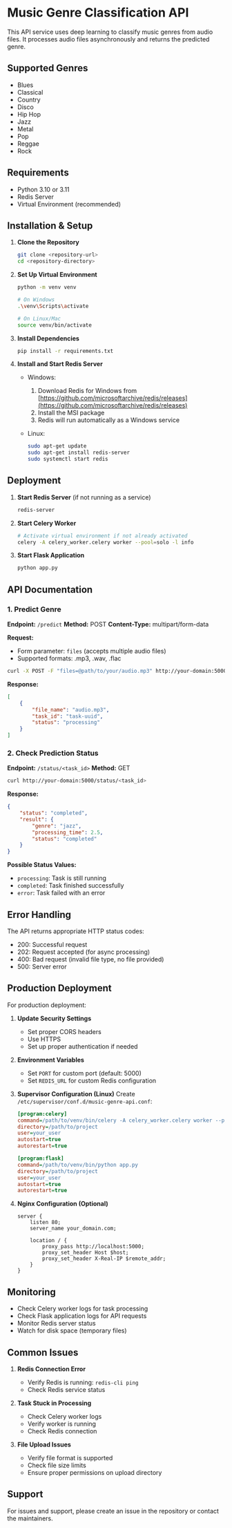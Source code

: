 # Music Genre Classification API

This API service uses deep learning to classify music genres from audio files. It processes audio files asynchronously and returns the predicted genre.

## Supported Genres

- Blues
- Classical
- Country
- Disco
- Hip Hop
- Jazz
- Metal
- Pop
- Reggae
- Rock

## Requirements

- Python 3.10 or 3.11
- Redis Server
- Virtual Environment (recommended)

## Installation & Setup

1. **Clone the Repository**
   ```bash
   git clone <repository-url>
   cd <repository-directory>
   ```

2. **Set Up Virtual Environment**
   ```bash
   python -m venv venv
   
   # On Windows
   .\venv\Scripts\activate
   
   # On Linux/Mac
   source venv/bin/activate
   ```

3. **Install Dependencies**
   ```bash
   pip install -r requirements.txt
   ```

4. **Install and Start Redis Server**
   - Windows:
     1. Download Redis for Windows from [https://github.com/microsoftarchive/redis/releases](https://github.com/microsoftarchive/redis/releases)
     2. Install the MSI package
     3. Redis will run automatically as a Windows service
   
   - Linux:
     ```bash
     sudo apt-get update
     sudo apt-get install redis-server
     sudo systemctl start redis
     ```

## Deployment

1. **Start Redis Server** (if not running as a service)
   ```bash
   redis-server
   ```

2. **Start Celery Worker**
   ```bash
   # Activate virtual environment if not already activated
   celery -A celery_worker.celery worker --pool=solo -l info
   ```

3. **Start Flask Application**
   ```bash
   python app.py
   ```

## API Documentation

### 1. Predict Genre

**Endpoint:** `/predict`
**Method:** POST
**Content-Type:** multipart/form-data

**Request:**
- Form parameter: `files` (accepts multiple audio files)
- Supported formats: .mp3, .wav, .flac

```bash
curl -X POST -F "files=@path/to/your/audio.mp3" http://your-domain:5000/predict
```

**Response:**
```json
[
    {
        "file_name": "audio.mp3",
        "task_id": "task-uuid",
        "status": "processing"
    }
]
```

### 2. Check Prediction Status

**Endpoint:** `/status/<task_id>`
**Method:** GET

```bash
curl http://your-domain:5000/status/<task_id>
```

**Response:**
```json
{
    "status": "completed",
    "result": {
        "genre": "jazz",
        "processing_time": 2.5,
        "status": "completed"
    }
}
```

**Possible Status Values:**
- `processing`: Task is still running
- `completed`: Task finished successfully
- `error`: Task failed with an error

## Error Handling

The API returns appropriate HTTP status codes:
- 200: Successful request
- 202: Request accepted (for async processing)
- 400: Bad request (invalid file type, no file provided)
- 500: Server error

## Production Deployment

For production deployment:

1. **Update Security Settings**
   - Set proper CORS headers
   - Use HTTPS
   - Set up proper authentication if needed

2. **Environment Variables**
   - Set `PORT` for custom port (default: 5000)
   - Set `REDIS_URL` for custom Redis configuration

3. **Supervisor Configuration (Linux)**
   Create `/etc/supervisor/conf.d/music-genre-api.conf`:
   ```ini
   [program:celery]
   command=/path/to/venv/bin/celery -A celery_worker.celery worker --pool=solo -l info
   directory=/path/to/project
   user=your_user
   autostart=true
   autorestart=true
   
   [program:flask]
   command=/path/to/venv/bin/python app.py
   directory=/path/to/project
   user=your_user
   autostart=true
   autorestart=true
   ```

4. **Nginx Configuration (Optional)**
   ```nginx
   server {
       listen 80;
       server_name your_domain.com;

       location / {
           proxy_pass http://localhost:5000;
           proxy_set_header Host $host;
           proxy_set_header X-Real-IP $remote_addr;
       }
   }
   ```

## Monitoring

- Check Celery worker logs for task processing
- Check Flask application logs for API requests
- Monitor Redis server status
- Watch for disk space (temporary files)

## Common Issues

1. **Redis Connection Error**
   - Verify Redis is running: `redis-cli ping`
   - Check Redis service status
   
2. **Task Stuck in Processing**
   - Check Celery worker logs
   - Verify worker is running
   - Check Redis connection

3. **File Upload Issues**
   - Verify file format is supported
   - Check file size limits
   - Ensure proper permissions on upload directory

## Support

For issues and support, please create an issue in the repository or contact the maintainers.
